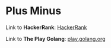 # Plus Minus

Link to **HackerRank**: [HackerRank](https://www.hackerrank.com/challenges/plus-minus/problem)

Link to **The Play Golang**: [play.golang.org](https://play.golang.org/p/ndPSDJmEnFe)